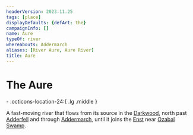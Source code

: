 ```yaml
---
headerVersion: 2023.11.25
tags: [place]
displayDefaults: {defArt: the}
campaignInfo: []
name: Aure
typeOf: river
whereabouts: Addermarch
aliases: [River Aure, Aure River]
title: Aure
---
```

# The Aure
<div class="grid cards ext-narrow-margin ext-one-column" markdown>
-    :octicons-location-24:{ .lg .middle }   
</div>


A fast-moving river that flows from its source in the [Darkwood](<../../addermarch/darkwood.md>), north past [Adderfell](<../../addermarch/adderfell.md>) and through [Addermarch](<../../addermarch/addermarch.md>), until it joins the [Enst](<./enst.md>) near [Ozabal Swamp](<../../ozabal.md>).